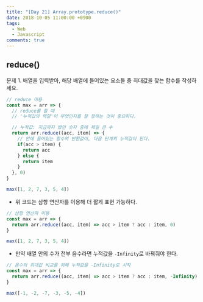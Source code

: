 ```yaml
---
title: "[Day 21] Array.prototype.reduce()"
date: 2018-10-05 11:00:00 +0900
tags:
  - Web
  - Javascript
comments: true
---
```


## reduce()

문제 1. 배열을 입력받아, 해당 배열에 들어있는 요소들 중 최대값을 찾는 함수를 작성하세요.

```js
// reduce 이용
const max = arr => {
  // reduce를 쓸 때
  // '누적값의 역할'이 무엇인지를 잘 정하는 것이 중요하다.

  // 누적값: 지금까지 봤던 숫자 중에 제일 큰 수
  return arr.reduce((acc, item) => { 
    // 안에 들어있는 함수의 반환값이, 다음 단계의 누적값이 된다.
    if(acc > item) {
      return acc
    } else {
      return item
    }
  }, 0)
}

max([1, 2, 7, 3, 5, 4])
```

- 위 코드는 삼항 연산자를 이용해 더 짧게 표현 가능하다.

```js
// 삼항 연산자 이용
const max = arr => {
  return arr.reduce((acc, item) => acc > item ? acc : item, 0)
}

max([1, 2, 7, 3, 5, 4])
```

- 만약 배열 안의 수가 전부 음수라면 누적값을 `-Infinity`로 바꿔줘야 한다.

```js
// 음수의 최대값 비교를 위해 누적값을 -Infinity로 시작
const max = arr => {
  return arr.reduce((acc, item) => acc > item ? acc : item, -Infinity)
}

max([-1, -2, -7, -3, -5, -4])
```